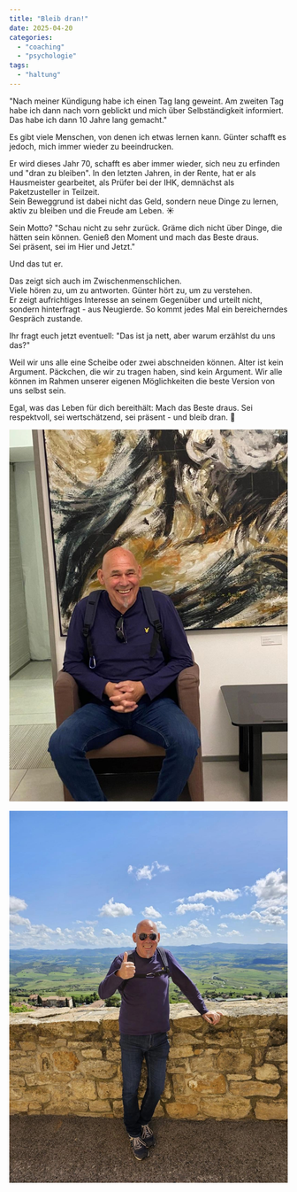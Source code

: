 ```yaml
---
title: "Bleib dran!"
date: 2025-04-20
categories: 
  - "coaching"
  - "psychologie"
tags: 
  - "haltung"
---
```


"Nach meiner Kündigung habe ich einen Tag lang geweint. Am zweiten Tag habe ich dann nach vorn geblickt und mich über Selbständigkeit informiert. Das habe ich dann 10 Jahre lang gemacht."  
  
Es gibt viele Menschen, von denen ich etwas lernen kann. Günter schafft es jedoch, mich immer wieder zu beeindrucken.  
  
Er wird dieses Jahr 70, schafft es aber immer wieder, sich neu zu erfinden und "dran zu bleiben". In den letzten Jahren, in der Rente, hat er als Hausmeister gearbeitet, als Prüfer bei der IHK, demnächst als Paketzusteller in Teilzeit.  
Sein Beweggrund ist dabei nicht das Geld, sondern neue Dinge zu lernen, aktiv zu bleiben und die Freude am Leben. ☀️  
  
Sein Motto? "Schau nicht zu sehr zurück. Gräme dich nicht über Dinge, die hätten sein können. Genieß den Moment und mach das Beste draus.  
Sei präsent, sei im Hier und Jetzt."  
  
Und das tut er.  
  
Das zeigt sich auch im Zwischenmenschlichen.  
Viele hören zu, um zu antworten. Günter hört zu, um zu verstehen.  
Er zeigt aufrichtiges Interesse an seinem Gegenüber und urteilt nicht, sondern hinterfragt - aus Neugierde. So kommt jedes Mal ein bereicherndes Gespräch zustande.  
  
Ihr fragt euch jetzt eventuell: "Das ist ja nett, aber warum erzählst du uns das?"  
  
Weil wir uns alle eine Scheibe oder zwei abschneiden können. Alter ist kein Argument. Päckchen, die wir zu tragen haben, sind kein Argument. Wir alle können im Rahmen unserer eigenen Möglichkeiten die beste Version von uns selbst sein.  
  
Egal, was das Leben für dich bereithält: Mach das Beste draus. Sei respektvoll, sei wertschätzend, sei präsent - und bleib dran. 💪

![](images/image-1.png)

![](images/image-2.png)
